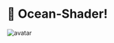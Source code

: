 # 🚀 Ocean-Shader!

![avatar](https://github.com/fengtianxi001/Ocean-Shader/blob/main/screenshot/1.gif?raw=true)
